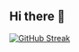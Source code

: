 ## Hi there 👋
[![GitHub Streak](https://github-readme-streak-stats.herokuapp.com?user=Major-Cod3&theme=radical&hide_border=falso&locale=pt_BR&date_format=j%2Fn%5B%2FY%5D)](https://git.io/streak-stats)

<!--
**Major-Cod3/Major-Cod3** is a ✨ _special_ ✨ repository because its `README.md` (this file) appears on your GitHub profile.

Here are some ideas to get you started:

- 🔭 I’m currently working on ...
- 🌱 I’m currently learning ...
- 👯 I’m looking to collaborate on ...
- 🤔 I’m looking for help with ...
- 💬 Ask me about ...
- 📫 How to reach me: ...
- 😄 Pronouns: ...
- ⚡ Fun fact: ...
-->
